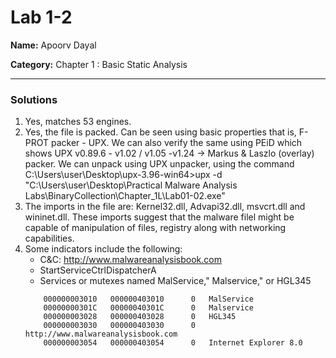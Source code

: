# Lab 1-2

**Name:** Apoorv Dayal

**Category:** Chapter 1 : Basic Static Analysis

----------------------------------------------------------------------

### Solutions

1. Yes, matches 53 engines.
2. Yes, the file is packed. Can be seen using basic properties that is, F-PROT packer - UPX. We can also verify the same using PEiD which shows 	UPX v0.89.6 - v1.02 / v1.05 -v1.24 -> Markus & Laszlo (overlay) packer. We can unpack using UPX unpacker, using the command C:\Users\user\Desktop\upx-3.96-win64>upx -d "C:\Users\user\Desktop\Practical Malware Analysis Labs\BinaryCollection\Chapter_1L\Lab01-02.exe"
3. The imports in the file are: Kernel32.dll, Advapi32.dll, msvcrt.dll and wininet.dll. These imports suggest that the malware filel might be capable of manipulation of files, registry along with networking capabilities. 
4. Some indicators include the following:
    - C&C: http://www.malwareanalysisbook.com
    - StartServiceCtrlDispatcherA
    - Services or mutexes named MalService," Malservice," or HGL345
    ```text
        000000003010   000000403010      0   MalService
        00000000301C   00000040301C      0   Malservice
        000000003028   000000403028      0   HGL345
        000000003030   000000403030      0   http://www.malwareanalysisbook.com
        000000003054   000000403054      0   Internet Explorer 8.0
    ```
